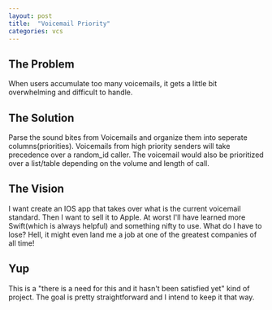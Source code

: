 ```yaml
---
layout: post
title:  "Voicemail Priority"
categories: vcs
---
```


The Problem
------
When users accumulate too many voicemails, it gets a little bit overwhelming and difficult to handle.

The Solution
------
Parse the sound bites from Voicemails and organize them into seperate columns(priorities). Voicemails from high priority senders will take precedence over a random_id caller. The voicemail would also be prioritized over a list/table depending on the volume and length of call.

The Vision
------
I want create an IOS app that takes over what is the current voicemail standard. Then I want to sell it to Apple. At worst I'll have learned more Swift(which is always helpful) and something nifty to use. What do I have to lose? Hell, it might even land me a job at one of the greatest companies of all time!

Yup
------

This is a "there is a need for this and it hasn't been satisfied yet" kind of project. The goal is pretty straightforward and I intend to keep it that way.